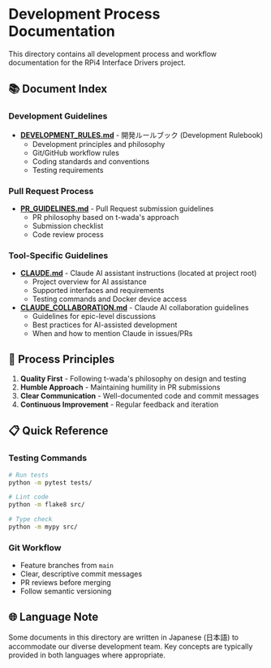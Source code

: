 # Development Process Documentation

This directory contains all development process and workflow documentation for the RPi4 Interface Drivers project.

## 📚 Document Index

### Development Guidelines
- **[DEVELOPMENT_RULES.md](DEVELOPMENT_RULES.md)** - 開発ルールブック (Development Rulebook)
  - Development principles and philosophy
  - Git/GitHub workflow rules
  - Coding standards and conventions
  - Testing requirements

### Pull Request Process
- **[PR_GUIDELINES.md](PR_GUIDELINES.md)** - Pull Request submission guidelines
  - PR philosophy based on t-wada's approach
  - Submission checklist
  - Code review process

### Tool-Specific Guidelines
- **[CLAUDE.md](../../CLAUDE.md)** - Claude AI assistant instructions (located at project root)
  - Project overview for AI assistance
  - Supported interfaces and requirements
  - Testing commands and Docker device access
- **[CLAUDE_COLLABORATION.md](CLAUDE_COLLABORATION.md)** - Claude AI collaboration guidelines
  - Guidelines for epic-level discussions
  - Best practices for AI-assisted development
  - When and how to mention Claude in issues/PRs

## 🎯 Process Principles

1. **Quality First** - Following t-wada's philosophy on design and testing
2. **Humble Approach** - Maintaining humility in PR submissions
3. **Clear Communication** - Well-documented code and commit messages
4. **Continuous Improvement** - Regular feedback and iteration

## 📋 Quick Reference

### Testing Commands
```bash
# Run tests
python -m pytest tests/

# Lint code
python -m flake8 src/

# Type check
python -m mypy src/
```

### Git Workflow
- Feature branches from `main`
- Clear, descriptive commit messages
- PR reviews before merging
- Follow semantic versioning

## 🌐 Language Note

Some documents in this directory are written in Japanese (日本語) to accommodate our diverse development team. Key concepts are typically provided in both languages where appropriate.